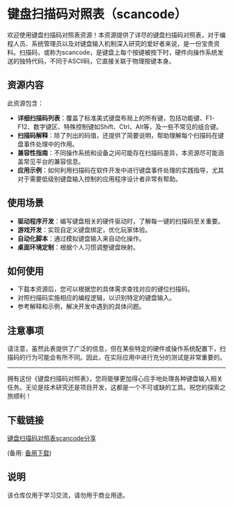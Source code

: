 # 键盘扫描码对照表（scancode）

欢迎使用键盘扫描码对照表资源！本资源提供了详尽的键盘扫描码对照表，对于编程人员、系统管理员以及对键盘输入机制深入研究的爱好者来说，是一份宝贵资料。扫描码，或称为scancode，是键盘上每个按键被按下时，硬件向操作系统发送的独特代码，不同于ASCII码，它直接关联于物理按键本身。

## 资源内容

此资源包含：
- **详细扫描码列表**：覆盖了标准美式键盘布局上的所有键，包括功能键、F1-F12、数字键区、特殊控制键如Shift、Ctrl、Alt等，及一些不常见的组合键。
- **扫描码解释**：除了列出的码值，还提供了简要说明，帮助理解每个扫描码在键盘事件处理中的作用。
- **兼容性指南**：不同操作系统和设备之间可能存在扫描码差异，本资源尽可能涵盖常见平台的兼容信息。
- **应用示例**：如何利用扫描码在软件开发中进行键盘事件处理的实践指导，尤其对于需要低级别键盘输入控制的应用程序设计者非常有帮助。

## 使用场景

- **驱动程序开发**：编写键盘相关的硬件驱动时，了解每一键的扫描码至关重要。
- **游戏开发**：实现自定义键盘绑定，优化玩家体验。
- **自动化脚本**：通过模拟键盘输入来自动化操作。
- **桌面环境定制**：根据个人习惯调整键盘映射。

## 如何使用

- 下载本资源后，您可以根据您的具体需求查找对应的键位扫描码。
- 对照扫描码实施相应的编程逻辑，以识别特定的键盘输入。
- 参考解释和示例，解决开发中遇到的具体问题。

## 注意事项

请注意，虽然此表提供了广泛的信息，但在某些特定的硬件或操作系统配置下，扫描码的行为可能会有所不同。因此，在实际应用中进行充分的测试是非常重要的。

---

拥有这份《键盘扫描码对照表》，您将能够更加得心应手地处理各种键盘输入相关任务。无论是技术研究还是项目开发，这都是一个不可或缺的工具。祝您的探索之旅顺利！

## 下载链接
[键盘扫描码对照表scancode分享](https://pan.quark.cn/s/67d6f4b4bba1) 

(备用: [备用下载](https://pan.baidu.com/s/1EZLtdNMeZCEJYpXHdcDAWw?pwd=1234))

## 说明

该仓库仅用于学习交流，请勿用于商业用途。
